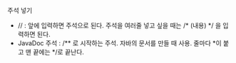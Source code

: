 주석 넣기

* // : 앞에 입력하면 주석으로 된다. 주석을 여러줄 넣고 싶을 때는 /* (내용) */ 을 입력하면 된다.
* JavaDoc 주석 : /** 로 시작하는 주석. 자바의 문서를 만들 때 사용. 줄마다 *이 붙고 맨 끝에는 */로 끝난다.
